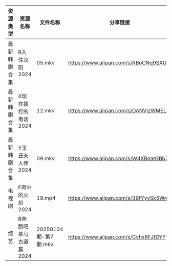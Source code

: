| 资源类型   | 资源名称          | 文件名称              | 分享链接                                 | 更新时间                |
| ------ | ------------- | ----------------- | ------------------------------------ | ------------------- |
| 最新韩剧合集 | R入住汉阳2024     | 05.mkv            | https://www.alipan.com/s/ABoCNq9SXUm | 2025-01-05 00:06:01 |
| 最新韩剧合集 | X现在拨打的电话2024  | 12.mkv            | https://www.alipan.com/s/DANVjzWMEL4 | 2025-01-05 00:06:11 |
| 最新韩剧合集 | Y玉氏夫人传2024    | 09.mkv            | https://www.alipan.com/s/W4XBeatGBb7 | 2025-01-05 00:06:13 |
| 电视剧    | F风中的火焰2024    | 19.mp4            | https://www.alipan.com/s/39fYyvSk5Wn | 2025-01-05 10:05:15 |
| 综艺     | B奔跑吧茶马古道篇2024 | 20250104期-第7期.mkv | https://www.alipan.com/s/Cvhx6FJfDYP | 2025-01-05 00:06:23 |
